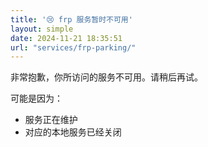 ```yaml
---
title: '😢 frp 服务暂时不可用'
layout: simple
date: 2024-11-21 18:35:51
url: "services/frp-parking/"
---
```

非常抱歉，你所访问的服务不可用。请稍后再试。

可能是因为：
- 服务正在维护
- 对应的本地服务已经关闭